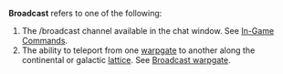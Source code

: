 **Broadcast** refers to one of the following:

1. The /broadcast channel available in the chat window. See
   [In-Game Commands](../commands/In-Game_Commands.md).
2. The ability to teleport from one [warpgate](../locations/Warpgate.md) to
   another along the continental or galactic [lattice](Lattice.md). See
   [Broadcast warpgate](../items/Broadcast_warpgate.md).

<!--[category:Terminology](category:Terminology.md)-->
